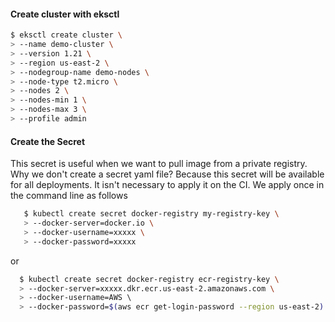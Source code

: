 #### Create cluster with eksctl
```bash
$ eksctl create cluster \                                                                                                                                   ░▒▓ ✔  system   19:41:39  
> --name demo-cluster \          
> --version 1.21 \               
> --region us-east-2 \           
> --nodegroup-name demo-nodes \  
> --node-type t2.micro \         
> --nodes 2 \                     
> --nodes-min 1 \                
> --nodes-max 3 \
> --profile admin 
```

#### Create the Secret

This secret is useful when we want to pull image from a private registry.
Why we don't create a secret yaml file? Because this secret will be available for all deployments.
It isn't necessary to apply it on the CI. We apply once in the command line  as follows

```bash
   $ kubectl create secret docker-registry my-registry-key \
   > --docker-server=docker.io \
   > --docker-username=xxxxx \ 
   > --docker-password=xxxxx
```

or 
```bash
  $ kubectl create secret docker-registry ecr-registry-key \                                                       ░▒▓ ✔  system   admin@demo-cluster.us-east-2.eksctl.io ⎈  17:15:37  
  > --docker-server=xxxxx.dkr.ecr.us-east-2.amazonaws.com \
  > --docker-username=AWS \   
  > --docker-password=$(aws ecr get-login-password --region us-east-2)
```



